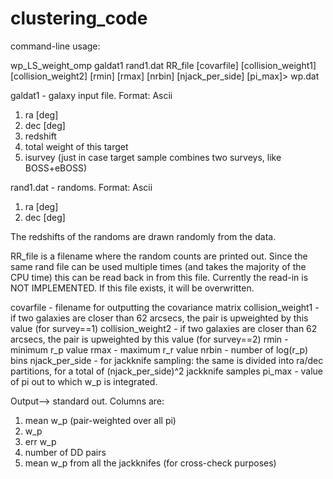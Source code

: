# clustering_code

command-line usage:

wp_LS_weight_omp galdat1 rand1.dat RR_file [covarfile] [collision_weight1] [collision_weight2] [rmin] [rmax] [nrbin] [njack_per_side] [pi_max]> wp.dat

galdat1 - galaxy input file. Format: Ascii
  1) ra [deg]
  2) dec [deg]
  3) redshift
  4) total weight of this target
  5) isurvey (just in case target sample combines two surveys, like BOSS+eBOSS)
  
rand1.dat - randoms. Format: Ascii
  1) ra [deg]
  2) dec [deg]
  
The redshifts of the randoms are drawn randomly from the data.

RR_file is a filename where the random counts are printed out. Since the same rand file can be used multiple times (and takes the majority of the CPU time) this can be read back in from this file. Currently the read-in is NOT IMPLEMENTED. If this file exists, it will be overwritten.

covarfile - filename for outputting the covariance matrix
collision_weight1 - if two galaxies are closer than 62 arcsecs, the pair is upweighted by this value (for survey==1)
collision_weight2 - if two galaxies are closer than 62 arcsecs, the pair is upweighted by this value (for survey==2)
rmin - minimum r_p value
rmax - maximum r_r value
nrbin - number of log(r_p) bins
njack_per_side - for jackknife sampling: the same is divided into ra/dec partitions, for a total of (njack_per_side)^2 jackknife samples
pi_max - value of pi out to which w_p is integrated.

Output--> standard out. Columns are:
  1)  mean w_p (pair-weighted over all pi)
  2)  w_p
  3) err w_p
  4) number of DD pairs
  5) mean w_p from all the jackknifes (for cross-check purposes)
  
